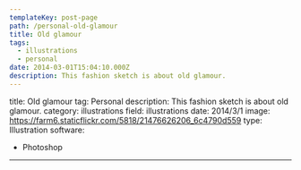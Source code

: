 ```yaml
---
templateKey: post-page
path: /personal-old-glamour
title: Old glamour
tags:
  - illustrations
  - personal
date: 2014-03-01T15:04:10.000Z
description: This fashion sketch is about old glamour.
---
```


title: Old glamour
tag: Personal
description: This fashion sketch is about old glamour.
category: illustrations
field: illustrations
date: 2014/3/1
image: https://farm6.staticflickr.com/5818/21476626206_6c4790d559
type: Illustration
software:
- Photoshop
---
